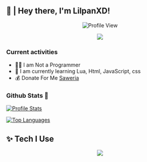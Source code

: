 ## **👋  |  Hey there, I'm LilpanXD!**
</p>
<p align="center">
  <img src="https://komarev.com/ghpvc/?username=LilpanXD&label=Profile%20views&color=blueviolet&style=flat" alt="Profile View" />
</p>
<p align="center"><img src="https://count.getloli.com/get/@nazedev-github-readme?theme=rule34" /></p>

### Current activities 
- 👨‍💻 I am Not a Programmer
- 🌱 I am currently learning Lua, Html, JavaScript, css
- 💰 Donate For Me [Saweria](https://saweria.co/LilpanXD) 

### Github Stats 🚀
[![Profile Stats](https://github-readme-stats.vercel.app/api?username=3324343&theme=blue-green)](#-statistics)

[![Top Languages](https://github-readme-stats.vercel.app/api/top-langs/?username=3324343&theme=blue-green)](#-statistics)

##  **✨ Tech I Use**
<p align="center">
  <a href="https://lilpanxd.vercel.app">
    <img src="https://skillicons.dev/icons?i=html,css,javascript,lua,github&perline=8" />
  </a>
